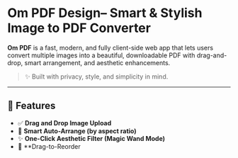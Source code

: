 #  Om PDF Design– Smart & Stylish Image to PDF Converter

**Om PDF** is a fast, modern, and fully client-side web app that lets users convert multiple images into a beautiful, downloadable PDF with drag-and-drop, smart arrangement, and aesthetic enhancements.

> ✨ Built with privacy, style, and simplicity in mind.

---

## 🚀 Features

- ✅ **Drag and Drop Image Upload**
- 🧠 **Smart Auto-Arrange (by aspect ratio)**
- ✨ **One-Click Aesthetic Filter (Magic Wand Mode)**
- 🔁 **Drag-to-Reorder
